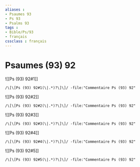```yaml
---
aliases : 
- Psaumes 93
- Ps 93
- Psalms 93
tags : 
- Bible/Ps/93
- français
cssclass : français
---
```


# Psaumes (93) 92

![[Ps (93) 92#1]]

```query
/\[\[Ps (93) 92#1(\|.*)?\]\]/ -file:"Commentaire Ps (93) 92"
```

![[Ps (93) 92#2]]

```query
/\[\[Ps (93) 92#2(\|.*)?\]\]/ -file:"Commentaire Ps (93) 92"
```

![[Ps (93) 92#3]]

```query
/\[\[Ps (93) 92#3(\|.*)?\]\]/ -file:"Commentaire Ps (93) 92"
```

![[Ps (93) 92#4]]

```query
/\[\[Ps (93) 92#4(\|.*)?\]\]/ -file:"Commentaire Ps (93) 92"
```

![[Ps (93) 92#5]]

```query
/\[\[Ps (93) 92#5(\|.*)?\]\]/ -file:"Commentaire Ps (93) 92"
```

